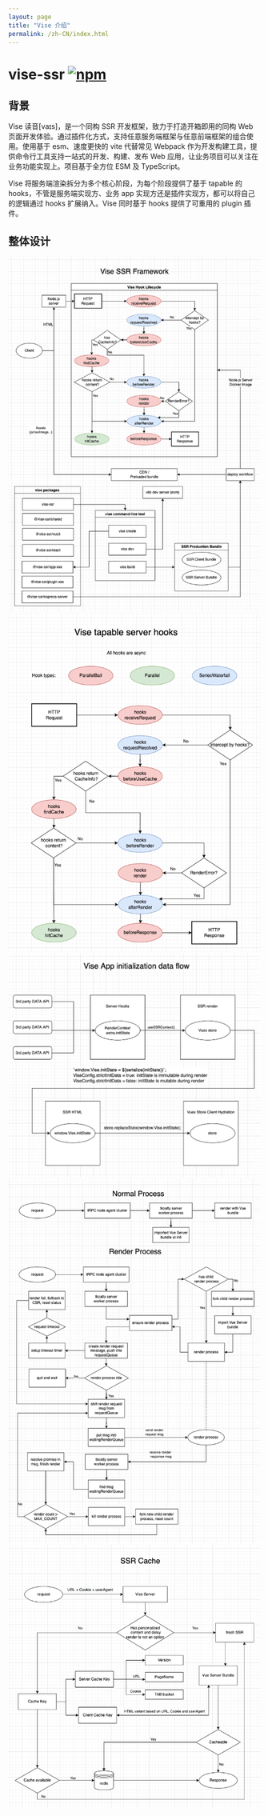 ```yaml
---
layout: page
title: "Vise 介绍"
permalink: /zh-CN/index.html
---
```


# vise-ssr [![npm](https://img.shields.io/npm/v/vise-ssr)](https://npmjs.com/package/vise-ssr)

## 背景
Vise 读音[vaɪs]，是一个同构 SSR 开发框架，致力于打造开箱即用的同构 Web 页面开发体验。通过插件化方式，支持任意服务端框架与任意前端框架的组合使用。使用基于 esm、速度更快的 vite 代替常见 Webpack 作为开发构建工具，提供命令行工具支持一站式的开发、构建、发布 Web 应用，让业务项目可以关注在业务功能实现上。项目基于全方位 ESM 及 TypeScript。

Vise 将服务端渲染拆分为多个核心阶段，为每个阶段提供了基于 tapable 的 hooks，不管是服务端实现方、业务 app 实现方还是插件实现方，都可以将自己的逻辑通过 hooks 扩展纳入。Vise 同时基于 hooks 提供了可重用的 plugin 插件。

## 整体设计
![Vise SSR framework 整体设计](../images/ssr.drawio.png)
![Vise Hooks](../images/tapable-hooks.png)
![Data Flow](../images/data-flow.png)
![Render Process](../images/render-process.png)
![SSR Cache](../images/ssr-cache.png)

